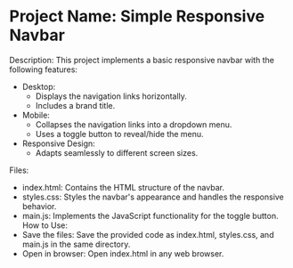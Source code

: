 # Project Name: Simple Responsive Navbar
Description:
This project implements a basic responsive navbar with the following features:
 * Desktop:
   * Displays the navigation links horizontally.
   * Includes a brand title.
 * Mobile:
   * Collapses the navigation links into a dropdown menu.
   * Uses a toggle button to reveal/hide the menu.
 * Responsive Design:
   * Adapts seamlessly to different screen sizes.

Files:
 * index.html: Contains the HTML structure of the navbar.
 * styles.css: Styles the navbar's appearance and handles the responsive behavior.
 * main.js: Implements the JavaScript functionality for the toggle button.
How to Use:
 * Save the files: Save the provided code as index.html, styles.css, and main.js in the same directory.
 * Open in browser: Open index.html in any web browser.


